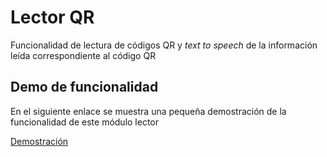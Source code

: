 # Lector QR

Funcionalidad de lectura de códigos QR y *text to speech* de la información leída correspondiente al código QR

## Demo de funcionalidad

En el siguiente enlace se muestra una pequeña demostración de la funcionalidad de este módulo lector

[Demostración](https://youtu.be/hi_WjcP315o)
